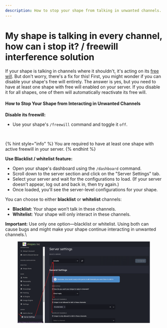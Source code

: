 ```yaml
---
description: How to stop your shape from talking in unwanted channels.
---
```


# My shape is talking in every channel, how can i stop it? / freewill interference solution

If your shape is talking in channels where it shouldn't, it's acting on its [free will](../introducing-free-will.md). But don't worry, there's a fix for this! First, you might wonder if you can disable your shape's free will entirely. The answer is yes, but you need to have at least one shape with free will enabled on your server. If you disable it for all shapes, one of them will automatically reactivate its free will.

#### How to Stop Your Shape from Interacting in Unwanted Channels

**Disable its freewill:**

* &#x20;Use your shape's `/freewill` command and toggle it `off`.

<figure><img src="../../.gitbook/assets/image (90).png" alt=""><figcaption></figcaption></figure>

{% hint style="info" %}
You are required to have at least one shape with active freewill in your server.
{% endhint %}

**Use Blacklist / whitelist feature:**

* Open your shape's dashboard using the `/dashboard` command.
* Scroll down to the server section and click on the "Server Settings" tab.
* Select your server and wait for the configurations to load. (If your server doesn't appear, log out and back in, then try again.)
* Once loaded, you'll see the server-level configurations for your shape.

You can choose to either **blacklist** or **whitelist** channels:

* **Blacklist**: Your shape won’t talk in these channels.
* **Whitelist**: Your shape will only interact in these channels.

**Important:** Use only one option—blacklist or whitelist. Using both can cause bugs and might make your shape continue interacting in unwanted channels.\


<figure><img src="../../.gitbook/assets/image (1) (1) (1) (1) (1) (1).png" alt=""><figcaption></figcaption></figure>

